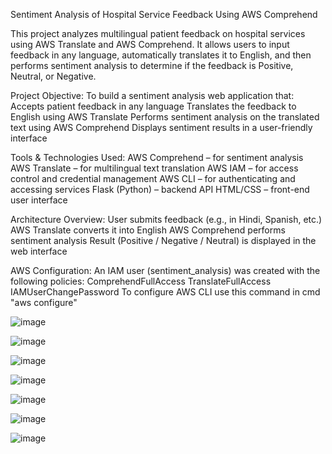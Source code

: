 Sentiment Analysis of Hospital Service Feedback Using AWS Comprehend

This project analyzes multilingual patient feedback on hospital services using AWS Translate and AWS Comprehend. It allows users to input feedback in any language,
automatically translates it to English, and then performs sentiment analysis to determine if the feedback is Positive, Neutral, or Negative.

Project Objective:
  To build a sentiment analysis web application that:
     Accepts patient feedback in any language
     Translates the feedback to English using AWS Translate
     Performs sentiment analysis on the translated text using AWS Comprehend
     Displays sentiment results in a user-friendly interface

 Tools & Technologies Used:
   AWS Comprehend – for sentiment analysis
   AWS Translate – for multilingual text translation
   AWS IAM – for access control and credential management
   AWS CLI – for authenticating and accessing services
   Flask (Python) – backend API
   HTML/CSS – front-end user interface

Architecture Overview:
   User submits feedback (e.g., in Hindi, Spanish, etc.)
   AWS Translate converts it into English
   AWS Comprehend performs sentiment analysis
   Result (Positive / Negative / Neutral) is displayed in the web interface

AWS Configuration:
  An IAM user (sentiment_analysis) was created with the following policies:
     ComprehendFullAccess
     TranslateFullAccess
     IAMUserChangePassword
  To configure AWS CLI use this command in cmd "aws configure"


![image](https://github.com/user-attachments/assets/913963e0-9f12-414d-97a0-fe872c9cb278)

![image](https://github.com/user-attachments/assets/4686ea2b-5bf3-44b0-9775-27801553a9df)

![image](https://github.com/user-attachments/assets/b4aa758d-5f34-443c-9e3b-58120239cb53)

![image](https://github.com/user-attachments/assets/004194a6-85e2-4b89-9bcd-6a9414a994b3)

![image](https://github.com/user-attachments/assets/95e6fa3d-c920-4003-a759-efbed81a11ba)

![image](https://github.com/user-attachments/assets/dd89577d-38aa-4226-97a5-e3f77c91fdf5)

![image](https://github.com/user-attachments/assets/f6327ff0-9fb8-44b6-b58f-d2d5a030f8ea)



